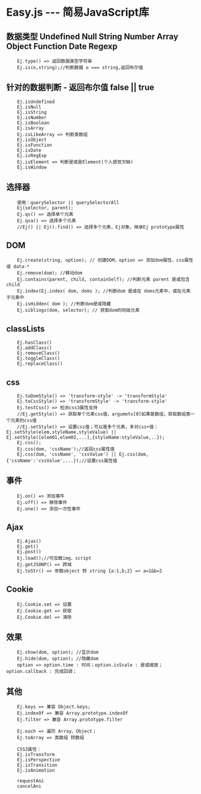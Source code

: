 # Easy.js --- 简易JavaScript库

## 数据类型 Undefined Null String Number Array Object Function Date Regexp
		Ej.type() => 返回数据类型字符串
		Ej.is(o,string);//判断数据 o === string,返回布尔值 

## 针对的数据判断 - 返回布尔值 false || true
		Ej.isUndefined
		Ej.isNull
		Ej.isString
		Ej.isNumber
		Ej.isBoolean
		Ej.isArray
		Ej.isLikeArray => 判断类数组
		Ej.isObject
		Ej.isFunction
		Ej.isDate
		Ej.isRegExp
		Ej.isElement => 判断是或是Element(个人感觉欠缺)
		Ej.isWindow

## 选择器
		使用：querySelector || querySelectorAll
		Ej(selector, parent);
		Ej.qs() => 选择单个元素
		Ej.qsa() => 选择多个元素
		//Ej() || Ej().find() => 选择多个元素，Ej对象，继承Ej prototype属性

## DOM
		Ej.create(string, option); // 创建DOM，option => 添加dom属性、css属性 或 data-*
		Ej.remove(dom); //移动dom
		Ej.contains(parent, child, containSelf); //判断元素 parent 是或包含 child
		Ej.index(Ej.index( dom, doms ); //判断dom 是或在 doms元素中，或在元素 子元素中
		Ej.isHidden( dom ); //判断dom是或隐藏
		Ej.siblings(dom, selector); // 获取dom的同级元素

## classLists
		Ej.hasClass()
		Ej.addClass()
		Ej.removeClass()
		Ej.toggleClass()
		Ej.replaceClass()

## css
		Ej.toDomStyle() => 'transform-style' -> 'transformStyle'
		Ej.toCssStyle() => 'transformStyle' -> 'transform-style'
		Ej.testCss() => 检测css3属性支持
		//Ej.getStyle() => 获取单个元素css值，argumets[0]如果是数组，获取数组第一个元素的css值
		//Ej.setStyle() => 设置css值；可以是多个元素，多对css+值：Ej.setStyle(elem,styleName,styleValue) || Ej.setStyle([elem01,elem02,...],{styleName:styleValue,..}); 
		Ej.css();
		Ej.css(dom, 'cssName');//返回css属性值
		Ej.css(dom, 'cssName', 'cssValue') || Ej.css(dom, {'cssName':'cssValue',...});//设置css属性值

## 事件
		Ej.on() => 添加事件
		Ej.off() => 移除事件
		Ej.one() => 添加一次性事件

## Ajax
		Ej.Ajax() 
		Ej.get()
		Ej.post()
		Ej.load();//可加载img、script
		Ej.getJSONP() => 跨域
		Ej.toStr() => 参数object 转 string {a:1,b;2} => a=1&b=2

## Cookie
		Ej.Cookie.set => 设置
		Ej.Cookie.get => 获取
		Ej.Cookie.del => 清除

## 效果
		Ej.show(dom, option); //显示dom
		Ej.hide(dom, option); //隐藏dom
		option => option.time : 时间；option.isScale : 是或缩放；option.callback : 完成回调；

## 其他
		Ej.keys => 兼容 Object.keys;
		Ej.indexOf => 兼容 Array.prototype.indexOf
		Ej.filter => 兼容 Array.prototype.filter

		Ej.each => 遍历 Array、Object；
		Ej.toArray => 类数组 转数组

		CSS3属性：
		Ej.isTransform 
		Ej.isPerspective
		Ej.isTransition
		Ej.isAnimation

		requestAni
		cancelAni



